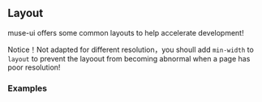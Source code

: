 ## Layout

muse-ui offers some common layouts to help accelerate development!

Notice！Not adapted for different resolution，you shoull add `min-width` to `layout` to prevent the layoout from becoming abnormal when a page has poor resolution!

### Examples
